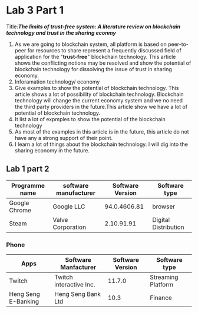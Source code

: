 # Lab 3 Part 1 #
Title:***The limits of trust-free system: A literature review on blockchain technology and trust in the sharing econmy***
1. As we are going to blockchain system, all platform is based on peer-to-peer for resources to share represent a frequently discussed field of application for the "**trust-free**" blockchain technology. This article shows the conflicting notions may be resolved and show the potential of blockchain technology for dissolving the issue of trust in sharing economy.
2. Inforamation technology/ economy 
3. Give examples to show the potential of blockchain technology. This article shows a lot of possibility of blockchain technology. Blockchain technology will change the current economy system and we no need the third party providers in the future.This article show we have a lot of potential of blockchain technology.
4. It list a lot of expmples to show the potential of the blockchain technology
5. As most of the examples in this article is in the future, this article do not have any a strong support of their point.
6. I learn a lot of things about the blockchain technology. I will dig into the sharing economy in the future.   

## Lab 1 part 2 ##
| Programme name | software manufacturer | Software Version | Software type |
| -------------- | --------------------- | ---------------- | ------------- |
| Google Chrome | Google LLC | 94.0.4606.81 | browser |
| Steam | Valve Corporation | 2.10.91.91 | Digital Distribution |
### Phone ###
| Apps | Software Manfacturer | Software Version | Software type |
| ---- | -------------------- | ---------------- | ------------- |
| Twitch | Twitch interactive Inc. | 11.7.0 | Streaming Platform |
| Heng Seng E-Banking | Heng Seng Bank Ltd | 10.3 | Finance |

